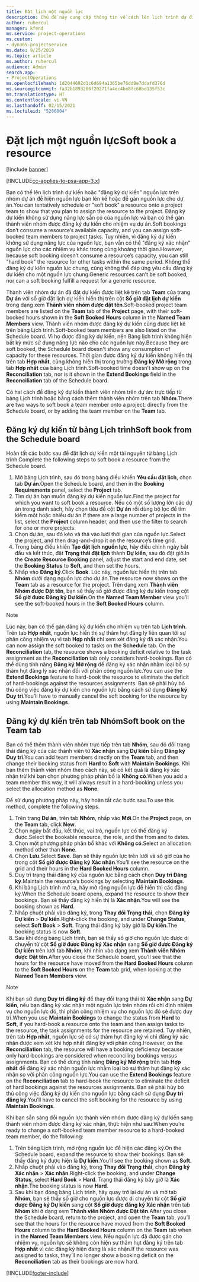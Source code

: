 ```yaml
---
title: Đặt lịch một nguồn lực
description: Chủ đề này cung cấp thông tin về cách lên lịch trình dự định hoặc đặt lịch các thành viên thuộc nhóm dự án.
author: ruhercul
manager: kfend
ms.service: project-operations
ms.custom:
- dyn365-projectservice
ms.date: 9/25/2019
ms.topic: article
ms.author: ruhercul
audience: Admin
search.app:
- ProjectOperations
ms.openlocfilehash: 1d2044692d1c6d694a1365be76dd8e7ddafd376d
ms.sourcegitcommit: fa32b1893286f20271fa4ec4be8fc68bd135f53c
ms.translationtype: HT
ms.contentlocale: vi-VN
ms.lasthandoff: 02/15/2021
ms.locfileid: "5286004"
---
```

# <a name="soft-book-a-resource"></a><span data-ttu-id="541af-103">Đặt lịch một nguồn lực</span><span class="sxs-lookup"><span data-stu-id="541af-103">Soft book a resource</span></span>

[!include [banner](../includes/psa-now-project-operations.md)]

[!INCLUDE[cc-applies-to-psa-app-3.x](../includes/cc-applies-to-psa-app-3x.md)]

<span data-ttu-id="541af-104">Bạn có thể lên lịch trình dự kiến hoặc "đăng ký dự kiến" nguồn lực trên nhóm dự án để hiện nguồn lực bạn lên kế hoặc để gán nguồn lực cho dự án.</span><span class="sxs-lookup"><span data-stu-id="541af-104">You can tentatively schedule or "soft book" a resource onto a project team to show that you plan to assign the resource to the project.</span></span> <span data-ttu-id="541af-105">Đăng ký dự kiến không sử dụng năng lực sẵn có của nguồn lực và bạn có thể gán thành viên nhóm được đăng ký dự kiến cho nhiệm vụ dự án.</span><span class="sxs-lookup"><span data-stu-id="541af-105">Soft bookings don’t consume a resource’s available capacity, and you can assign soft-booked team members to project tasks.</span></span> <span data-ttu-id="541af-106">Tuy nhiên, vì đăng ký dự kiến không sử dụng năng lực của nguồn lực, bạn vẫn có thể "đăng ký xác nhận" nguồn lực cho các nhiệm vụ khác trong cùng khoảng thời gian.</span><span class="sxs-lookup"><span data-stu-id="541af-106">However, because soft booking doesn’t consume a resource’s capacity, you can still "hard book" the resource for other tasks within the same period.</span></span> <span data-ttu-id="541af-107">Không thể đăng ký dự kiến nguồn lực chung, cũng không thể đáp ứng yêu cầu đăng ký dự kiến cho một nguồn lực chung.</span><span class="sxs-lookup"><span data-stu-id="541af-107">Generic resources can’t be soft booked, nor can a soft booking fulfill a request for a generic resource.</span></span>

<span data-ttu-id="541af-108">Thành viên nhóm dự án đã đặt dự kiến được liệt kê trên tab **Team** của trang **Dự án** với số giờ đặt lịch dự kiến hiển thị trên cột **Số giờ đặt lịch dự kiến** trong dạng xem **Thành viên nhóm được đặt tên**.</span><span class="sxs-lookup"><span data-stu-id="541af-108">Soft-booked project team members are listed on the **Team** tab of the **Project** page, with their soft-booked hours shown in the **Soft Booked Hours** column in the **Named Team Members** view.</span></span> <span data-ttu-id="541af-109">Thành viên nhóm được đăng ký dự kiến cũng được liệt kê trên bảng Lịch trình.</span><span class="sxs-lookup"><span data-stu-id="541af-109">Soft-booked team members are also listed on the Schedule board.</span></span> <span data-ttu-id="541af-110">Vì họ được đăng ký dự kiến, nên Bảng lịch trình không hiện bất kỳ mức sử dụng năng lực nào cho các nguồn lực này.</span><span class="sxs-lookup"><span data-stu-id="541af-110">Because they are soft booked, the Schedule board doesn't show any consumption of capacity for these resources.</span></span> <span data-ttu-id="541af-111">Thời gian được đăng ký dự kiến không hiển thị trên tab **Hợp nhất**, cũng không hiển thị trong trường **Đăng ký Mở rộng** trong tab **Hợp nhất** của bảng Lịch trình.</span><span class="sxs-lookup"><span data-stu-id="541af-111">Soft-booked time doesn’t show up on the **Reconciliation** tab, nor is it shown in the **Extend Bookings** field in the **Reconciliation** tab of the Schedule board.</span></span> 

<span data-ttu-id="541af-112">Có hai cách để đăng ký dự kiến thành viên nhóm trên dự án: trực tiếp từ bảng Lịch trình hoặc bằng cách thêm thành viên nhóm trên tab **Nhóm**.</span><span class="sxs-lookup"><span data-stu-id="541af-112">There are two ways to soft book a team member onto a project: directly from the Schedule board, or by adding the team member on the **Team** tab.</span></span> 

## <a name="soft-book-from-the-schedule-board"></a><span data-ttu-id="541af-113">Đăng ký dự kiến từ bảng Lịch trình</span><span class="sxs-lookup"><span data-stu-id="541af-113">Soft book from the Schedule board</span></span>
<span data-ttu-id="541af-114">Hoàn tất các bước sau để đặt lịch dự kiến một tài nguyên từ bảng Lịch trình.</span><span class="sxs-lookup"><span data-stu-id="541af-114">Complete the following steps to soft book a resource from the Schedule board.</span></span> 

1. <span data-ttu-id="541af-115">Mở bảng Lịch trình, sau đó trong bảng điều khiển **Yêu cầu đặt lịch**, chọn tab **Dự án**.</span><span class="sxs-lookup"><span data-stu-id="541af-115">Open the Schedule board, and then in the **Booking Requirements** panel, select the **Project** tab.</span></span>
2. <span data-ttu-id="541af-116">Tìm dự án bạn muốn đăng ký dự kiến nguồn lực.</span><span class="sxs-lookup"><span data-stu-id="541af-116">Find the project for which you want to soft book a resource.</span></span> <span data-ttu-id="541af-117">Nếu có một số lượng lớn các dự án trong danh sách, hãy chọn tiêu đề cột **Dự án** rồi dùng bộ lọc để tìm kiếm một hoặc nhiều dự án.</span><span class="sxs-lookup"><span data-stu-id="541af-117">If there are a large number of projects in the list, select the **Project** column header, and then use the filter to search for one or more projects.</span></span>
3. <span data-ttu-id="541af-118">Chọn dự án, sau đó kéo và thả vào lưới thời gian của nguồn lực.</span><span class="sxs-lookup"><span data-stu-id="541af-118">Select the project, and then drag-and-drop it on the resource’s time grid.</span></span>
5. <span data-ttu-id="541af-119">Trong bảng điều khiển **Tạo đặt lịch nguồn lực**, hãy điều chỉnh ngày bắt đầu và kết thúc, đặt **Trạng thái đặt lịch** thành **Dự kiến**, sau đó đặt giờ.</span><span class="sxs-lookup"><span data-stu-id="541af-119">In the **Create Resource Booking** panel, adjust the start and end date, set the **Booking Status** to **Soft**, and then set the hours.</span></span> 
6. <span data-ttu-id="541af-120">Nhấp vào **Đăng ký**.</span><span class="sxs-lookup"><span data-stu-id="541af-120">Click **Book**.</span></span> <span data-ttu-id="541af-121">Lúc này, nguồn lực hiển thị trên tab **Nhóm** dưới dạng nguồn lực cho dự án.</span><span class="sxs-lookup"><span data-stu-id="541af-121">The resource now shows on the **Team** tab as a resource for the project.</span></span> <span data-ttu-id="541af-122">Trên dạng xem **Thành viên Nhóm được Đặt tên**, bạn sẽ thấy số giờ được đăng ký dự kiến trong cột **Số giờ được Đăng ký Dự kiến**.</span><span class="sxs-lookup"><span data-stu-id="541af-122">On the **Named Team Member** view you’ll see the soft-booked hours in the **Soft Booked Hours** column.</span></span>

> [!NOTE]
> <span data-ttu-id="541af-123">Lúc này, bạn có thể gán đăng ký dự kiến cho nhiệm vụ trên tab **Lịch trình**. Trên tab **Hợp nhất**, nguồn lực hiển thị sự thâm hụt đăng lý liên quan tới sự phân công nhiệm vụ vì tab **Hợp nhất** chỉ xem xét đăng ký đã xác nhận.</span><span class="sxs-lookup"><span data-stu-id="541af-123">You can now assign the soft booked to tasks on the **Schedule** tab. On the **Reconciliation** tab, the resource shows a booking deficit relative to the task assignment as the **Reconciliation** tab only considers hard-bookings.</span></span> <span data-ttu-id="541af-124">Bạn có thể dùng tính năng **Đăng ký Mở rộng** để đăng ký xác nhận nhằm loại bỏ sự thâm hụt đăng lý xác nhận đối với phân công nguồn lực.</span><span class="sxs-lookup"><span data-stu-id="541af-124">You can use the **Extend Bookings** feature to hard-book the resource to eliminate the deficit of hard-bookings against the resources assignments.</span></span> <span data-ttu-id="541af-125">Bạn sẽ phải hủy bỏ thủ công việc đăng ký dự kiến cho nguồn lực bằng cách sử dụng **Đăng ký Duy trì**.</span><span class="sxs-lookup"><span data-stu-id="541af-125">You’ll have to manually cancel the soft booking for the resource by using **Maintain Bookings**.</span></span>

## <a name="soft-book-on-the-team-tab"></a><span data-ttu-id="541af-126">Đăng ký dự kiến trên tab Nhóm</span><span class="sxs-lookup"><span data-stu-id="541af-126">Soft book on the Team tab</span></span>

<span data-ttu-id="541af-127">Bạn có thể thêm thành viên nhóm trực tiếp trên tab **Nhóm**, sau đó đổi trạng thái đăng ký của các thành viên từ **Xác nhận** sang **Dự kiến** bằng **Đăng ký Duy trì**.</span><span class="sxs-lookup"><span data-stu-id="541af-127">You can add team members directly on the **Team** tab, and then change their booking status from **Hard** to **Soft** with **Maintain Bookings**.</span></span> <span data-ttu-id="541af-128">Khi bạn thêm thành viên nhóm theo cách này, sẽ có kết quả là đăng ký xác nhận trừ khi bạn chọn phương pháp phân bổ là **Không có**.</span><span class="sxs-lookup"><span data-stu-id="541af-128">When you add a team member this way, it will always result in a hard-booking unless you select the allocation method as **None**.</span></span>

<span data-ttu-id="541af-129">Để sử dụng phương pháp này, hãy hoàn tất các bước sau.</span><span class="sxs-lookup"><span data-stu-id="541af-129">To use this method, complete the following steps.</span></span>

1. <span data-ttu-id="541af-130">Trên trang **Dự án**, trên tab **Nhóm**, nhấp vào **Mới**.</span><span class="sxs-lookup"><span data-stu-id="541af-130">On the **Project** page, on the **Team** tab, click **New**.</span></span>
2. <span data-ttu-id="541af-131">Chọn ngày bắt đầu, kết thúc, vai trò, nguồn lực có thể đăng ký được.</span><span class="sxs-lookup"><span data-stu-id="541af-131">Select the bookable resource, the role, and the from and to dates.</span></span>
3. <span data-ttu-id="541af-132">Chọn một phương pháp phân bổ khác với **Không có**.</span><span class="sxs-lookup"><span data-stu-id="541af-132">Select an allocation method other than **None**.</span></span>
4. <span data-ttu-id="541af-133">Chọn **Lưu**.</span><span class="sxs-lookup"><span data-stu-id="541af-133">Select **Save**.</span></span> <span data-ttu-id="541af-134">Bạn sẽ thấy nguồn lực trên lưới và số giờ của họ trong cột **Số giờ được Đăng ký Xác nhận**.</span><span class="sxs-lookup"><span data-stu-id="541af-134">You’ll see the resource on the grid and their hours in the **Hard Booked Hours** column.</span></span>
5. <span data-ttu-id="541af-135">Duy trì trạng thái đăng ký của nguồn lực bằng cách chọn **Duy trì Đăng ký**.</span><span class="sxs-lookup"><span data-stu-id="541af-135">Maintain the resource’s bookings by selecting **Maintain Bookings**.</span></span>
6. <span data-ttu-id="541af-136">Khi bảng Lịch trình mở ra, hãy mở rộng nguồn lực để hiển thị các đăng ký.</span><span class="sxs-lookup"><span data-stu-id="541af-136">When the Schedule board opens, expand the resource to show their bookings.</span></span> <span data-ttu-id="541af-137">Bạn sẽ thấy đăng ký hiển thị là **Xác nhận**.</span><span class="sxs-lookup"><span data-stu-id="541af-137">You will see the booking shown as **Hard**.</span></span>
7. <span data-ttu-id="541af-138">Nhấp chuột phải vào đăng ký, trong **Thay đổi Trạng thái**, chọn **Đăng ký Dự kiến** \> **Dự kiến**.</span><span class="sxs-lookup"><span data-stu-id="541af-138">Right-click the booking, and under **Change Status**, select **Soft Book** \> **Soft**.</span></span> <span data-ttu-id="541af-139">Trạng thái đăng ký bây giờ là **Dự kiến**.</span><span class="sxs-lookup"><span data-stu-id="541af-139">The booking status is now **Soft**.</span></span>
8. <span data-ttu-id="541af-140">Sau khi đóng bảng Lịch trình, bạn sẽ thấy số giờ cho nguồn lực được di chuyển từ cột **Số giờ được Đăng ký Xác nhận** sang **Số giờ được Đăng ký Dự kiến** trên lưới tab **Nhóm**, khi nhìn vào dạng xem **Thành viên Nhóm được Đặt tên**.</span><span class="sxs-lookup"><span data-stu-id="541af-140">After you close the Schedule board, you’ll see that the hours for the resource have moved from the **Hard Booked Hours** column to the **Soft Booked Hours** on the **Team** tab grid, when looking at the **Named Team Members** view.</span></span>

> [!NOTE]
> <span data-ttu-id="541af-141">Khi bạn sử dụng **Duy trì đăng ký** để thay đổi trạng thái từ **Xác nhận** sang **Dự kiến**, nếu bạn đăng ký xác nhận một nguồn lực trên nhóm rồi chỉ định nhiệm vụ cho nguồn lực đó, thì phân công nhiệm vụ cho nguồn lực đó sẽ được duy trì.</span><span class="sxs-lookup"><span data-stu-id="541af-141">When you use **Maintain Bookings** to change the status from **Hard** to **Soft**, if you hard-book a resource onto the team and then assign tasks to the resource, the task assignments for the resource are retained.</span></span> <span data-ttu-id="541af-142">Tuy nhiên, trên tab **Hợp nhất**, nguồn lực sẽ có sự thâm hụt đăng ký vì chỉ đăng ký xác nhận được xem xét khi hợp nhất đăng ký với phân công.</span><span class="sxs-lookup"><span data-stu-id="541af-142">However, on the **Reconciliation** tab, the resource will have a booking deficiency because only hard-bookings are considered when reconciling bookings versus assignments.</span></span> <span data-ttu-id="541af-143">Bạn có thể dùng tính năng **Đăng ký Mở rộng** trên tab **Hợp nhất** để đăng ký xác nhận nguồn lực nhằm loại bỏ sự thâm hụt đăng ký xác nhận so với phân công nguồn lực.</span><span class="sxs-lookup"><span data-stu-id="541af-143">You can use the **Extend Bookings** feature on the **Reconciliation** tab to hard-book the resource to eliminate the deficit of hard bookings against the resources assignments.</span></span> <span data-ttu-id="541af-144">Bạn sẽ phải hủy bỏ thủ công việc đăng ký dự kiến cho nguồn lực bằng cách sử dụng **Duy trì đăng ký**.</span><span class="sxs-lookup"><span data-stu-id="541af-144">You’ll have to cancel the soft booking for the resource by using **Maintain Bookings**.</span></span>

<span data-ttu-id="541af-145">Khi bạn sẵn sàng đổi nguồn lực thành viên nhóm được đăng ký dự kiến sang thành viên nhóm được đăng ký xác nhận, thực hiện như sau:</span><span class="sxs-lookup"><span data-stu-id="541af-145">When you’re ready to change a soft-booked team member resource to a hard-booked team member, do the following:</span></span>

1. <span data-ttu-id="541af-146">Trên bảng Lịch trình, mở rộng nguồn lực để hiện các đăng ký.</span><span class="sxs-lookup"><span data-stu-id="541af-146">On the Schedule board, expand the resource to show their bookings.</span></span> <span data-ttu-id="541af-147">Bạn sẽ thấy đăng ký được hiện là **Dự kiến**.</span><span class="sxs-lookup"><span data-stu-id="541af-147">You’ll see the booking shown as **Soft**.</span></span>
2. <span data-ttu-id="541af-148">Nhấp chuột phải vào đăng ký, trong **Thay đổi Trạng thái**, chọn **Đăng ký Xác nhận** \> **Xác nhận**.</span><span class="sxs-lookup"><span data-stu-id="541af-148">Right-click the booking, and under **Change Status**, select **Hard Book** \> **Hard**.</span></span> <span data-ttu-id="541af-149">Trạng thái đăng ký bây giờ là **Xác nhận**.</span><span class="sxs-lookup"><span data-stu-id="541af-149">The booking status is now **Hard**.</span></span>
3. <span data-ttu-id="541af-150">Sau khi bạn đóng bảng Lịch trình, hãy quay trở lại dự án và mở tab **Nhóm**, bạn sẽ thấy số giờ cho nguồn lực được di chuyển từ cột **Số giờ được Đăng ký Dự kiến** sang cột **Số giờ được đăng ký Xác nhận** trên tab **Nhóm** khi ở dạng xem **Thành viên Nhóm được Đặt tên**.</span><span class="sxs-lookup"><span data-stu-id="541af-150">After you close the Schedule board, return to the project, and open the **Team** tab, you’ll see that the hours for the resource have moved from the **Soft Booked Hours** column to the **Hard Booked Hours** column on the **Team** tab when in the **Named Team Members** view.</span></span> <span data-ttu-id="541af-151">Nếu nguồn lực đã được gán cho nhiệm vụ, nguồn lực sẽ không còn hiện sự thâm hụt đăng ký trên tab **Hợp nhất** vì các đăng ký hiện đang là xác nhận.</span><span class="sxs-lookup"><span data-stu-id="541af-151">If the resource was assigned to tasks, they’ll no longer show a booking deficit on the **Reconciliation** tab as their bookings are now hard.</span></span>



[!INCLUDE[footer-include](../includes/footer-banner.md)]